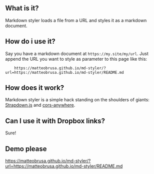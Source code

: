 ## What is it?
Markdown styler loads a file from a URL and styles it as a markdown document.

## How do i use it?
Say you have a markdown document at `https://my.site/my/url`.
Just append the URL you want to style as parameter to this page like this:
```
	https://matteobrusa.github.io/md-styler/?url=https://matteobrusa.github.io/md-styler/README.md
```

## How does it work?
Markdown styler is a simple hack standing on the shoulders of giants: [Strapdown.js](http://strapdownjs.com/) and [cors-anywhere](cors-anywhere.herokuapp.com).

## Can I use it with Dropbox links?
Sure!

## Demo please
https://matteobrusa.github.io/md-styler/?url=https://matteobrusa.github.io/md-styler/README.md

